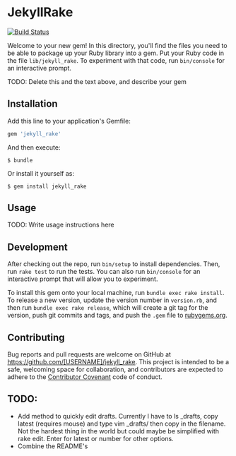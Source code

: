 # JekyllRake
[![Build Status](https://travis-ci.org/SebastianCarroll/jekyll-rakefile.svg?branch=master)](https://travis-ci.org/SebastianCarroll/jekyll-rakefile)

Welcome to your new gem! In this directory, you'll find the files you need to be able to package up your Ruby library into a gem. Put your Ruby code in the file `lib/jekyll_rake`. To experiment with that code, run `bin/console` for an interactive prompt.

TODO: Delete this and the text above, and describe your gem

## Installation

Add this line to your application's Gemfile:

```ruby
gem 'jekyll_rake'
```

And then execute:

    $ bundle

Or install it yourself as:

    $ gem install jekyll_rake

## Usage

TODO: Write usage instructions here

## Development

After checking out the repo, run `bin/setup` to install dependencies. Then, run `rake test` to run the tests. You can also run `bin/console` for an interactive prompt that will allow you to experiment.

To install this gem onto your local machine, run `bundle exec rake install`. To release a new version, update the version number in `version.rb`, and then run `bundle exec rake release`, which will create a git tag for the version, push git commits and tags, and push the `.gem` file to [rubygems.org](https://rubygems.org).

## Contributing

Bug reports and pull requests are welcome on GitHub at https://github.com/[USERNAME]/jekyll_rake. This project is intended to be a safe, welcoming space for collaboration, and contributors are expected to adhere to the [Contributor Covenant](http://contributor-covenant.org) code of conduct.

## TODO:
* Add method to quickly edit drafts. Currently I have to ls \_drafts, copy latest (requires mouse) and type vim \_drafts/ then copy in the filename. Not the hardest thing in the world but could maybe be simplified with rake edit. Enter for latest or number for other options.
* Combine the README's
